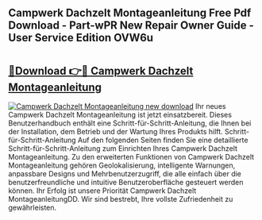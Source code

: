 ## Campwerk Dachzelt Montageanleitung Free Pdf Download - Part-wPR New Repair Owner Guide - User Service Edition OVW6u

# <h2><a href="http://df75agm.blite.top/?on=Campwerk+Dachzelt+Montageanleitung">🔗Download 👉🔴 Campwerk Dachzelt Montageanleitung</a></h2>

[![Campwerk Dachzelt Montageanleitung new download](https://i.imgur.com/lujVjoI.png)](http://df75agm.blite.top/?on=Campwerk+Dachzelt+Montageanleitung)
Ihr neues Campwerk Dachzelt Montageanleitung ist jetzt einsatzbereit. Dieses Benutzerhandbuch enthält eine Schritt-für-Schritt-Anleitung, die Ihnen bei der Installation, dem Betrieb und der Wartung Ihres Produkts hilft. Schritt-für-Schritt-Anleitung Auf den folgenden Seiten finden Sie eine detaillierte Schritt-für-Schritt-Anleitung zum Einrichten Ihres Campwerk Dachzelt Montageanleitung. Zu den erweiterten Funktionen von Campwerk Dachzelt Montageanleitung gehören Geolokalisierung, intelligente Warnungen, anpassbare Designs und Mehrbenutzerzugriff, die alle einfach über die benutzerfreundliche und intuitive Benutzeroberfläche gesteuert werden können. Ihr Erfolg ist unsere Priorität Campwerk Dachzelt MontageanleitungDD. Wir sind bestrebt, Ihre vollste Zufriedenheit zu gewährleisten.
